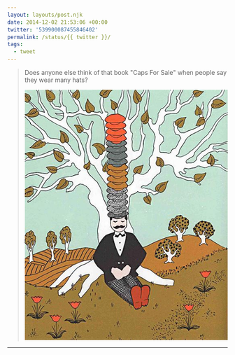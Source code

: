```yaml
---
layout: layouts/post.njk
date: 2014-12-02 21:53:06 +00:00
twitter: '539900087455846402'
permalink: /status/{{ twitter }}/
tags: 
  - tweet
---
```


> Does anyone else think of that book "Caps For Sale" when people say they wear many hats? 
> 
> ![man resting by a tree wearing a very tall stack of hats](/img/539900087455846402-B34cRMRCQAA2NRW.jpg)

---
